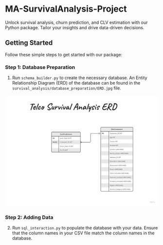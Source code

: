 # MA-SurvivalAnalysis-Project

Unlock survival analysis, churn prediction, and CLV estimation with our Python package. Tailor your insights and drive data-driven decisions.

## Getting Started

Follow these simple steps to get started with our package:

### Step 1: Database Preparation

1. Run `schema_builder.py` to create the necessary database. An Entity Relationship Diagram (ERD) of the database can be found in the `survival_analysis/database_preparation/ERD.jpg` file.

![Database ERD](survival_analysis/database_preparation/ERD.jpg)

### Step 2: Adding Data

2. Run `sql_interaction.py` to populate the database with your data. Ensure that the column names in your CSV file match the column names in the database.
